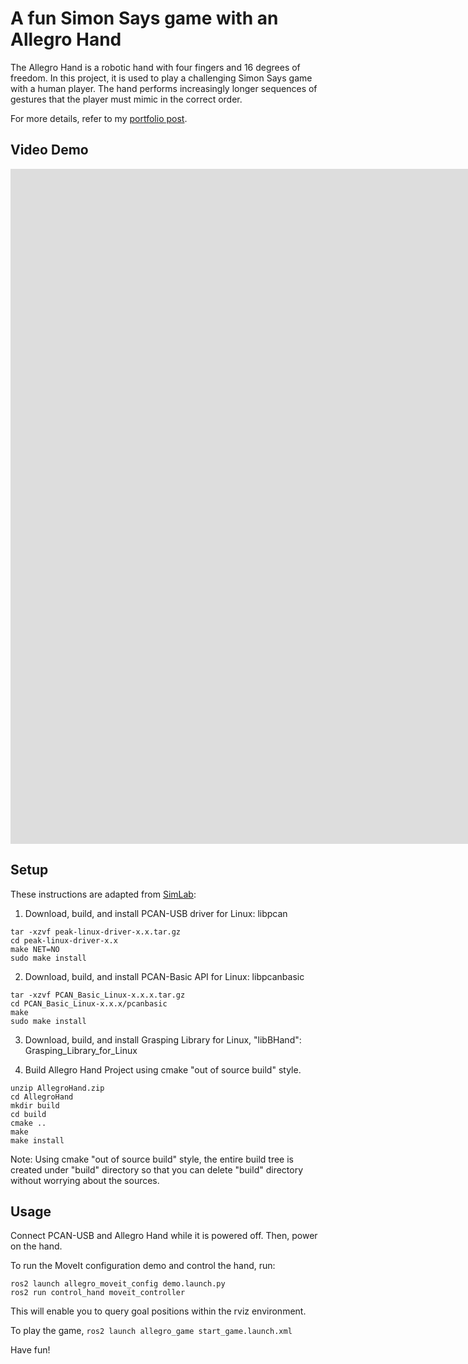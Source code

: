# A fun Simon Says game with an Allegro Hand

The Allegro Hand is a robotic hand with four fingers and 16 degrees of freedom. In this project, it is used to play a challenging Simon Says game with a human player. The hand performs increasingly longer sequences of gestures that the player must mimic in the correct order. 

For more details, refer to my [portfolio post](https://nahder.github.io/manipulation_projects/simon_says/).

## Video Demo
<iframe width="1920" height="1080" src="https://www.youtube.com/embed/JjlHqf-6iAA?si=YEV3slOnF0c7TsMo" title="YouTube video player" frameborder="0" allow="accelerometer; autoplay; clipboard-write; encrypted-media; gyroscope; picture-in-picture; web-share" allowfullscreen></iframe>


## Setup 
These instructions are adapted from [SimLab](https://github.com/simlabrobotics/allegro_hand_linux):

1. Download, build, and install PCAN-USB driver for Linux: libpcan
```
tar -xzvf peak-linux-driver-x.x.tar.gz
cd peak-linux-driver-x.x
make NET=NO
sudo make install
```
2. Download, build, and install PCAN-Basic API for Linux: libpcanbasic
```
tar -xzvf PCAN_Basic_Linux-x.x.x.tar.gz
cd PCAN_Basic_Linux-x.x.x/pcanbasic
make
sudo make install
```

3. Download, build, and install Grasping Library for Linux, "libBHand": Grasping_Library_for_Linux

4. Build Allegro Hand Project using cmake "out of source build" style.
```
unzip AllegroHand.zip
cd AllegroHand
mkdir build
cd build
cmake ..
make
make install
```

Note: Using cmake "out of source build" style, the entire build tree is created under "build" directory so that you can delete "build" directory without worrying about the sources.

## Usage 
Connect PCAN-USB and Allegro Hand while it is powered off. Then, power on the hand.

To run the MoveIt configuration demo and control the hand, run:
```
ros2 launch allegro_moveit_config demo.launch.py
ros2 run control_hand moveit_controller
```
This will enable you to query goal positions within the rviz environment.

To play the game,
`ros2 launch allegro_game start_game.launch.xml`

Have fun!


